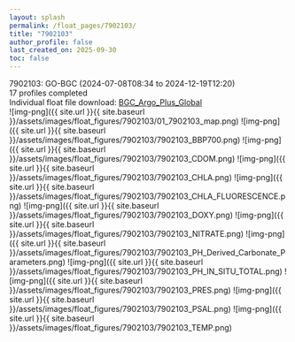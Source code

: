 ```yaml
---
layout: splash
permalink: /float_pages/7902103/
title: "7902103"
author_profile: false
last_created_on: 2025-09-30
toc: false
---
```

 
7902103: GO-BGC (2024-07-08T08:34 to 2024-12-19T12:20)\
17 profiles completed\
Individual float file download: [BGC_Argo_Plus_Global](https://ftp.soest.hawaii.edu/bgc_argo_plus/Individual_Floats/outliers_removed/7902103_Sprof_processed.nc)\
![img-png]({{ site.url }}{{ site.baseurl }}/assets/images/float_figures/7902103/01_7902103_map.png)
![img-png]({{ site.url }}{{ site.baseurl }}/assets/images/float_figures/7902103/7902103_BBP700.png)
![img-png]({{ site.url }}{{ site.baseurl }}/assets/images/float_figures/7902103/7902103_CDOM.png)
![img-png]({{ site.url }}{{ site.baseurl }}/assets/images/float_figures/7902103/7902103_CHLA.png)
![img-png]({{ site.url }}{{ site.baseurl }}/assets/images/float_figures/7902103/7902103_CHLA_FLUORESCENCE.png)
![img-png]({{ site.url }}{{ site.baseurl }}/assets/images/float_figures/7902103/7902103_DOXY.png)
![img-png]({{ site.url }}{{ site.baseurl }}/assets/images/float_figures/7902103/7902103_NITRATE.png)
![img-png]({{ site.url }}{{ site.baseurl }}/assets/images/float_figures/7902103/7902103_PH_Derived_Carbonate_Parameters.png)
![img-png]({{ site.url }}{{ site.baseurl }}/assets/images/float_figures/7902103/7902103_PH_IN_SITU_TOTAL.png)
![img-png]({{ site.url }}{{ site.baseurl }}/assets/images/float_figures/7902103/7902103_PRES.png)
![img-png]({{ site.url }}{{ site.baseurl }}/assets/images/float_figures/7902103/7902103_PSAL.png)
![img-png]({{ site.url }}{{ site.baseurl }}/assets/images/float_figures/7902103/7902103_TEMP.png)
